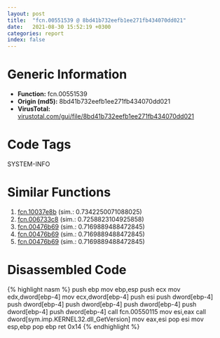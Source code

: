 ```yaml
---
layout: post
title:  "fcn.00551539 @ 8bd41b732eefb1ee271fb434070dd021"
date:   2021-08-30 15:52:19 +0300
categories: report
index: false
---
```


# Generic Information
- **Function:** fcn.00551539
- **Origin (md5):** 8bd41b732eefb1ee271fb434070dd021
- **VirusTotal:** [virustotal.com/gui/file/8bd41b732eefb1ee271fb434070dd021][virustotal_ref]

# Code Tags
<span class="tag" id="SYSTEM-INFO">SYSTEM-INFO</span>


# Similar Functions

1. [fcn.10037e8b][similar_1_ref] (sim.: 0.7342250071088025)
2. [fcn.006733c8][similar_2_ref] (sim.: 0.7258823104925858)
3. [fcn.00476b69][similar_3_ref] (sim.: 0.7169889488472845)
4. [fcn.00476b69][similar_4_ref] (sim.: 0.7169889488472845)
5. [fcn.00476b69][similar_5_ref] (sim.: 0.7169889488472845)


# Disassembled Code

{% highlight nasm %}
push ebp
mov ebp,esp
push ecx
mov edx,dword[ebp-4]
mov ecx,dword[ebp-4]
push esi
push dword[ebp-4]
push dword[ebp-4]
push dword[ebp-4]
push dword[ebp-4]
push dword[ebp-4]
push dword[ebp-4]
call fcn.00550115
mov esi,eax
call dword[sym.imp.KERNEL32.dll_GetVersion]
mov eax,esi
pop esi
mov esp,ebp
pop ebp
ret 0x14
{% endhighlight %}


[similar_1_ref]: /report/fcn.10037e8b@a0ac129ff3ea4c0dfa9529c259a9502c
[similar_2_ref]: /report/fcn.006733c8@91d2dbd35d267fbd0e76a6957e77ff88
[similar_3_ref]: /report/fcn.00476b69@152885a790b99953ce23874f0947b7bd
[similar_4_ref]: /report/fcn.00476b69@fb9b7d22bc1c143ac66b0575cbdd088d
[similar_5_ref]: /report/fcn.00476b69@912f1d013a0d6151bc7a7cef6da1b2a0
[virustotal_ref]: https://www.virustotal.com/gui/file/8bd41b732eefb1ee271fb434070dd021